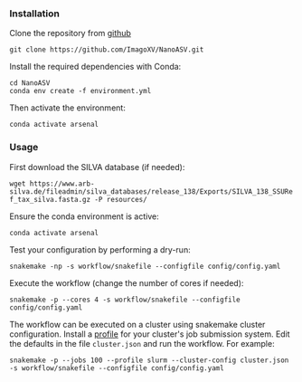 
### Installation

Clone the repository from [github](https://github.com/ImagoXV/NanoASV.git)

```git clone https://github.com/ImagoXV/NanoASV.git```

Install the required dependencies with Conda:
```
cd NanoASV
conda env create -f environment.yml
```

Then activate the environment:

```conda activate arsenal```

### Usage

First download the SILVA database (if needed):

```wget https://www.arb-silva.de/fileadmin/silva_databases/release_138/Exports/SILVA_138_SSURef_tax_silva.fasta.gz -P resources/```


Ensure the conda environment is active:
```
conda activate arsenal
```

Test your configuration by performing a dry-run:

```
snakemake -np -s workflow/snakefile --configfile config/config.yaml
```

Execute the workflow (change the number of cores if needed):
```
snakemake -p --cores 4 -s workflow/snakefile --configfile config/config.yaml
```


The workflow can be executed on a cluster using snakemake cluster configuration. Install a [profile](https://github.com/Snakemake-Profiles) for your cluster's job submission system. Edit the defaults in the file `cluster.json` and run the workflow. For example:

```
snakemake -p --jobs 100 --profile slurm --cluster-config cluster.json -s workflow/snakefile --configfile config/config.yaml
```



